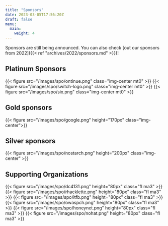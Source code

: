 ```yaml
---
title: "Sponsors"
date: 2023-03-05T17:56:20Z
draft: false
menu:
  main:
    weight: 4
---
```


Sponsors are still being announced. You can also check [out our sponsors
from 2022]({{< ref "archives/2022/sponsors.md" >}})!

## Platinum Sponsors

{{< figure src="/images/spo/ontinue.png" class="img-center mt0" >}}
{{< figure src="/images/spo/switch-logo.png" class="img-center mt0" >}}
{{< figure src="/images/spo/six.png" class="img-center mt0" >}}

## Gold sponsors

{{< figure src="/images/spo/google.png" height="170px" class="img-center">}}

## Silver sponsors

{{< figure src="/images/spo/nostarch.png" height="200px" class="img-center" >}}

## Supporting Organizations

{{< figure src="/images/spo/dc4131.png" height="80px"  class="fl ma3" >}}
{{< figure src="/images/spo/rhacklette.png" height="80px" class="fl ma3" >}}
{{< figure src="/images/spo/itfb.png" height="80px" class="fl ma3" >}}
{{< figure src="/images/spo/owaspch.png" height="80px" class="fl ma3" >}}
{{< figure src="/images/spo/honeynet.png" height="80px" class="fl ma3" >}}
{{< figure src="/images/spo/nohat.png" height="80px" class="fl ma3" >}}
